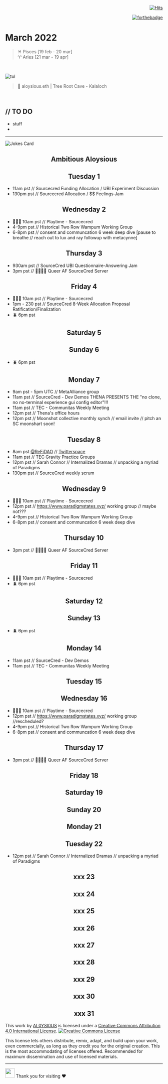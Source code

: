 <div align="right">
  
[![Hits](https://hits.seeyoufarm.com/api/count/incr/badge.svg?url=https%3A%2F%2Fgithub.com%2FUnderground-Railroad%2FmagnificentMammals%2Fblob%2Fmain%2Fdoings%2F3-21.md.md&count_bg=%23F432D8&title_bg=%23555555&icon=macys.svg&icon_color=%23F432D8&title=hits&edge_flat=false)](https://hits.seeyoufarm.com)
  
[![forthebadge](https://forthebadge.com/images/badges/powered-by-black-magic.svg)](https://forthebadge.com)
  
  
 </div>
 
 # March 2022
> ♓ Pisces [19 feb - 20 mar] <br>
> ♈ Aries [21 mar - 19 apr]

<br>

![tol](https://cdn.discordapp.com/attachments/810180622966325295/903777214171070494/PXL_20211027_2303418552.jpg)
> 📸 aloysious.eth | Tree Root Cave - Kalaloch 

<br>

## // TO DO
- stuff
- 
---


![Jokes Card](https://readme-jokes.vercel.app/api)

<h2 align="center">Ambitious Aloysious</h2>

<h2 align="center"> Tuesday 1 </h2>

- 11am pst // Sourcecred Funding Allocation / UBI Experiment Discussion<br>
- 130pm pst // Sourcecred Allocation / $$ Feelings Jam<br>

<h2 align="center"> Wednesday 2 </h2>

- 🤹🏾‍♂️ 10am pst // Playtime - Sourcecred <br>
- 4-9pm pst // Historical Two Row Wampum Working Group<br>
- 6-8pm pst // consent and communcation 6 week deep dive [pause to breathe // reach out to lux and ray followup with metacynne] <br>

<h2 align="center"> Thursday 3 </h2>

- 930am pst // SourceCred UBI Questionnaire-Answering Jam<br>
- 3pm pst // 🏳️‍⚧️🏳️‍🌈 Queer AF SourceCred Server<br>

<h2 align="center"> Friday 4 </h2>

- 🤹🏾‍♂️ 10am pst // Playtime - Sourcecred <br>
- 1pm - 230 pst // SourceCred 8-Week Allocation Proposal Ratification/Finalization <br>
- 🪲 6pm pst 

<h2 align="center"> Saturday 5 </h2>

<h2 align="center"> Sunday 6 </h2>

- 🪲 6pm pst 

<h2 align="center"> Monday 7 </h2>

- 9am pst - 5pm UTC // MetaAlliance group
- 11am pst // SourceCred - Dev Demos THENA PRESENTS THE "no clone, no no-terminal experience gui config editor"!!!<br>
- 11am pst // TEC - Communitas Weekly Meeting<br>
- 12pm pst // Thena's office hours<br>
- 12pm pst // Moonshot collective monthly synch // email invite // pitch an SC moonshart soon!<br>

<h2 align="center"> Tuesday 8 </h2>

- 8am pst [@ReFiDAO](https://twitter.com/ReFiDAOist) // [Twitterspace](https://twitter.com/ReFiDAOist/status/1499488718880661507?t=iuBy4YkJhk4-x3a9R7-1aw&s=19&fbclid=IwAR3f-PG_4ndLPphU--5yeYbp3s-kjNfiAtIb5QyaVn7T7pMeJb7ZtTgrQN8)
- 11am pst // TEC Gravity Practice Groups <br>
- 12pm pst // Sarah Connor // Internalized Dramas // unpacking a myriad of Paradigms<br> 
- 130pm pst // SourceCred weekly scrum<br> 

<h2 align="center"> Wednesday 9 </h2>

- 🤹🏾‍♂️ 10am pst // Playtime - Sourcecred <br>
- 12pm pst // https://www.paradigmstates.xyz/ working group // maybe not???<br>
- 4-9pm pst // Historical Two Row Wampum Working Group<br>
- 6-8pm pst // consent and communcation 6 week deep dive <br>

<h2 align="center"> Thursday 10 </h2>

- 3pm pst // 🏳️‍⚧️🏳️‍🌈 Queer AF SourceCred Server<br>

<h2 align="center"> Friday 11 </h2>

- 🤹🏾‍♂️ 10am pst // Playtime - Sourcecred <br>
- 🪲 6pm pst 


<h2 align="center"> Saturday 12 </h2>
<h2 align="center"> Sunday 13 </h2>

- 🪲 6pm pst 

<h2 align="center"> Monday 14 </h2>

- 11am pst // SourceCred - Dev Demos<br>
- 11am pst // TEC - Communitas Weekly Meeting<br>

<h2 align="center"> Tuesday 15 </h2>

<h2 align="center"> Wednesday 16 </h2>

- 🤹🏾‍♂️ 10am pst // Playtime - Sourcecred <br>
- 12pm pst // https://www.paradigmstates.xyz/ working group //rescheduled? <br>
- 4-9pm pst // Historical Two Row Wampum Working Group<br>
- 6-8pm pst // consent and communcation 6 week deep dive <br>


<h2 align="center"> Thursday 17 </h2>

- 3pm pst // 🏳️‍⚧️🏳️‍🌈 Queer AF SourceCred Server<br>

<h2 align="center"> Friday 18 </h2>
<h2 align="center"> Saturday 19 </h2>
<h2 align="center"> Sunday 20 </h2>
<h2 align="center"> Monday 21 </h2>
<h2 align="center"> Tuesday 22 </h2>

- 12pm pst // Sarah Connor // Internalized Dramas // unpacking a myriad of Paradigms<br> 

<h2 align="center"> xxx 23 </h2>
<h2 align="center"> xxx 24 </h2>
<h2 align="center"> xxx 25 </h2>
<h2 align="center"> xxx 26 </h2>
<h2 align="center"> xxx 27 </h2>
<h2 align="center"> xxx 28 </h2>
<h2 align="center"> xxx 29 </h2>
<h2 align="center"> xxx 30 </h2>
<h2 align="center"> xxx 31 </h2>

This work by <a xmlns:cc="http://creativecommons.org/ns#" href="https://github.com/AL0YSI0US/" property="cc:attributionName" rel="cc:attributionURL">AL0YSI0US</a> is licensed under a <a rel="license" href="http://creativecommons.org/licenses/by/4.0/">Creative Commons Attribution 4.0 International License</a>. <a rel="license" href="http://creativecommons.org/licenses/by/4.0/"><img alt="Creative Commons License" style="border-width:0" src="https://i.creativecommons.org/l/by/4.0/88x31.png" /></a><br />

This license lets others distribute, remix, adapt, and build upon your work, even commercially, as long as they credit you for the original creation. This is the most accommodating of licenses offered. Recommended for maximum dissemination and use of licensed materials.


---

<img src="https://raw.githubusercontent.com/MartinHeinz/MartinHeinz/master/wave.gif" width="30px"> Thank you for visiting ❤️
